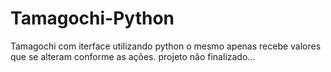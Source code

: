 # Tamagochi-Python
Tamagochi com iterface utilizando python
o mesmo apenas recebe valores que se alteram conforme as ações.
projeto não finalizado...
